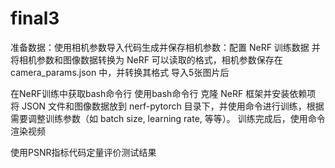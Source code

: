 # final3
准备数据：使用相机参数导入代码生成并保存相机参数：配置 NeRF 训练数据
并将相机参数和图像数据转换为 NeRF 可以读取的格式，相机参数保存在 camera_params.json 中，并转换其格式
导入5张图片后

在NeRF训练中获取bash命令行
使用bash命令行
克隆 NeRF 框架并安装依赖项
将 JSON 文件和图像数据放到 nerf-pytorch 目录下，并使用命令进行训练，根据需要调整训练参数（如 batch size, learning rate, 等等）。
训练完成后，使用命令渲染视频

使用PSNR指标代码定量评价测试结果
